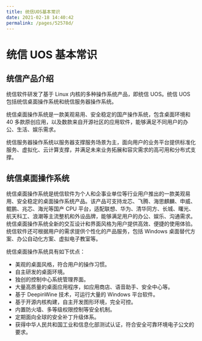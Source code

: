 ```yaml
---
title: 统信UOS基本常识
date: 2021-02-18 14:40:42
permalink: /pages/52578d/
---
```

# 统信 UOS 基本常识

## 统信产品介绍

统信软件研发了基于 Linux 内核的多种操作系统产品，即统信 UOS。统信 UOS 包括统信桌面操作系统和统信服务器操作系统。

统信桌面操作系统是一款美观易用、安全稳定的国产操作系统，包含桌面环境和 40 多款原创应用，以及数款来自开源社区的应用软件，能够满足不同用户的办公、生活、娱乐需求。

统信服务器操作系统以服务器支撑服务场景为主，面向用户的业务平台提供标准化服务、虚拟化、云计算支撑，并满足未来业务拓展和容灾需求的高可用和分布式支撑。

## 统信桌面操作系统

统信桌面操作系统是统信软件为个人和企事业单位等行业用户推出的一款美观易用、安全稳定的桌面操作系统产品。该产品可支持龙芯、飞腾、海思麒麟、申威、鲲鹏、兆芯、海光等国产 CPU 平台，适配联想、华为、清华同方、长城、曙光、航天科工、浪潮等主流整机和外设品牌，能够满足用户的办公、娱乐、沟通需求。统信桌面操作系统全新的交互设计和界面风格为用户提供高效、便捷的使用体验。统信软件还可根据用户的需求提供个性化的产品服务，包括 Windows 桌面替代方案、办公自动化方案、虚拟电子教室等。

统信桌面操作系统具有如下优点：

- 美观的桌面风格，符合用户的操作习惯。
- 自主研发的桌面环境。
- 独创的控制中心系统管理界面。
- 大量高质量的桌面应用程序，如应用商店、语音助手、安全中心等。
- 基于 DeepinWine 技术，可运行大量的 Windows 平台软件。
- 基于开源内核构建，自主开发图形环境，完全可控。
- 内置防火墙、多等级权限控制等安全机制。
- 定期面向全球的安全补丁升级体系。
- 获得中华人民共和国工业和信息化部测试认证，符合安全可靠环境电子公文的要求。

